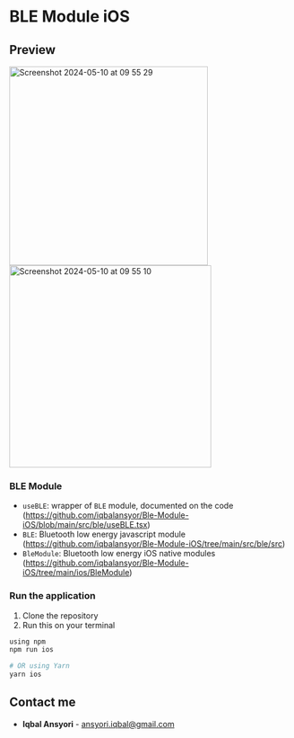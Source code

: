 # BLE Module iOS

## Preview

<img width="354" alt="Screenshot 2024-05-10 at 09 55 29" src="https://github.com/iqbalansyor/Ble-Module-iOS/assets/39257167/2684f448-0629-4aea-82d6-fb167e10c12a">
<img width="360" alt="Screenshot 2024-05-10 at 09 55 10" src="https://github.com/iqbalansyor/Ble-Module-iOS/assets/39257167/33e76d5c-7bed-41c6-bc90-bc6f19b00b24">

### BLE Module
- `useBLE`: wrapper of `BLE` module, documented on the code (https://github.com/iqbalansyor/Ble-Module-iOS/blob/main/src/ble/useBLE.tsx)
- `BLE`: Bluetooth low energy javascript module (https://github.com/iqbalansyor/Ble-Module-iOS/tree/main/src/ble/src)
- `BleModule`: Bluetooth low energy iOS native modules (https://github.com/iqbalansyor/Ble-Module-iOS/tree/main/ios/BleModule)
  
### Run the application

1) Clone the repository
2) Run this on your terminal

```bash
using npm
npm run ios

# OR using Yarn
yarn ios
```

## Contact me
* **Iqbal Ansyori** - [ansyori.iqbal@gmail.com](mailto:ansyori.iqbal@gmail.com)
